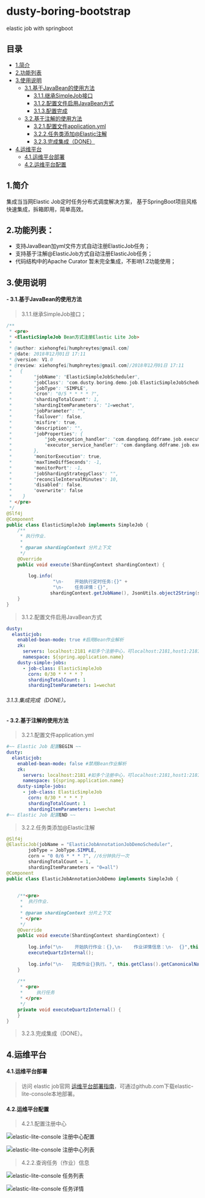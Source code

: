 # dusty-boring-bootstrap
elastic job with springboot 

## 目录
- [1.简介](#1.简介)
- [2.功能列表](#2.功能列表：)
- [3.使用说明](#3.使用说明)
  - [3.1.基于JavaBean的使用方法](#--3.1.基于javabean的使用方法)
    - [3.1.1.继承SimpleJob接口](#3.1.1.继承simplejob接口；)
    - [3.1.2.配置文件启用JavaBean方式](#3.1.2.配置文件启用javabean方式)
    - [3.1.3.配置完成](#3.1.3.集成完成（done）。)
  - [3.2.基于注解的使用方法](#--3.2.基于注解的使用方法)
    - [3.2.1.配置文件application.yml](#3.2.1.配置文件application.yml)
    - [3.2.2.任务类添加@Elastic注解](#3.2.2.任务类添加@elastic注解)
    - [3.2.3.完成集成（DONE）](#3.2.3.完成集成（done）。)
- [4.运维平台](#4.运维平台)
  - [4.1.运维平台部署](#4.1.运维平台部署)
  - [4.2.运维平台配置](#4.2.运维平台配置)

## 1.简介
  集成当当网Elastic Job定时任务分布式调度解决方案，
  基于SpringBoot项目风格快速集成，拆箱即用，简单高效。

## 2.功能列表：
 - 支持JavaBean加yml文件方式自动注册ElasticJob任务；
 - 支持基于注解@ElasticJob方式自动注册ElasticJob任务；
 - 代码结构中的Apache Curator 暂未完全集成，不影响1.2功能使用；

## 3.使用说明
#### - 3.1.基于JavaBean的使用方法
> 3.1.1.继承SimpleJob接口；
```java
/**
 * <pre>
 * <ElasticSimpleJob Bean方式注册Elastic Lite Job>
 *
 * @author: xiehongfei[humphreytes@gmail.com]
 * @date: 2018年12月01日 17:11
 * @version: V1.0
 * @review: xiehongfei[humphreytes@gmail.com]/2018年12月01日 17:11
 *   {
 *        "jobName": "ElasticSimpleJobScheduler",
 *        "jobClass": "com.dusty.boring.demo.job.ElasticSimpleJobScheduler",
 *        "jobType": "SIMPLE",
 *        "cron": "0/5 * * * * ?",
 *        "shardingTotalCount": 1,
 *        "shardingItemParameters": "1=wechat",
 *        "jobParameter": "",
 *        "failover": false,
 *        "misfire": true,
 *        "description": "",
 *        "jobProperties": {
 *            "job_exception_handler": "com.dangdang.ddframe.job.executor.handler.impl.DefaultJobExceptionHandler",
 *            "executor_service_handler": "com.dangdang.ddframe.job.executor.handler.impl.DefaultExecutorServiceHandler"
 *        },
 *        "monitorExecution": true,
 *        "maxTimeDiffSeconds": -1,
 *        "monitorPort": -1,
 *        "jobShardingStrategyClass": "",
 *        "reconcileIntervalMinutes": 10,
 *        "disabled": false,
 *        "overwrite": false
 *    }
 * </pre>
 */ 
@Slf4j
@Component
public class ElasticSimpleJob implements SimpleJob {
    /**
     * 执行作业.
     *
     * @param shardingContext 分片上下文
     */
    @Override
    public void execute(ShardingContext shardingContext) {
        
        log.info(
                 "\n-    开始执行定时任务:{}" +
                 "\n-    任务详情：{}",
                shardingContext.getJobName(), JsonUtils.object2String(shardingContext));
    }
}
```

> 3.1.2.配置文件启用JavaBean方式
```yaml
dusty:
  elasticjob:
    enabled-bean-mode: true #启用Bean作业解析
    zk:
      servers: localhost:2181 #如多个注册中心，可localhost:2181,host1:2181,host2:2181
      namespace: ${spring.application.name}
    dusty-simple-jobs:
      - job-class: ElasticSimpleJob
        corn: 0/30 * * * * ?
        shardingTotalCount: 1
        shardingItemParameters: 1=wechat  
```
###### 3.1.3.集成完成（DONE）。

#### - 3.2.基于注解的使用方法
> 3.2.1.配置文件application.yml
```yaml
#~~ Elastic Job 配置BEGIN ~~
dusty:
  elasticjob:
    enabled-bean-mode: false #禁用Bean作业解析
    zk:
      servers: localhost:2181 #如多个注册中心，可localhost:2181,host1:2181,host2:2181
      namespace: ${spring.application.name}
    dusty-simple-jobs:
      - job-class: ElasticSimpleJob
        corn: 0/30 * * * * ?
        shardingTotalCount: 1
        shardingItemParameters: 1=wechat
#~~ Elastic Job 配置END ~~
```
> 3.2.2.任务类添加@Elastic注解
```java
@Slf4j
@ElasticJob(jobName = "ElasticJobAnnotationJobDemoScheduler",
        jobType = JobType.SIMPLE,
        corn = "0 0/6 * * * ?", //6分钟执行一次
        shardingTotalCount = 1,
        shardingItemParameters = "0=all")
@Component
public class ElasticJobAnnotationJobDemo implements SimpleJob {
    
    
    /**<pre>
     *  执行作业.
     *
     * @param shardingContext 分片上下文
     * </pre>
     */
    @Override
    public void execute(ShardingContext shardingContext) {
    
        log.info("\n-    开始执行作业：{},\n-    作业详情信息：\n-  {}",this.getClass().getCanonicalName(), JsonUtils.object2String(shardingContext));
        executeQuartzInternal();
    
        log.info("\n-   完成作业{}执行。", this.getClass().getCanonicalName());
    }
    
    /**
     * <pre>
     *     执行任务
     * </pre>
     */
    private void executeQuartzInternal() {
    }
}
```
> 3.2.3.完成集成（DONE）。


## 4.运维平台

#### 4.1.运维平台部署
> 访问 elastic job官网 [运维平台部署指南](http://elasticjob.io/docs/elastic-job-lite/01-start/deploy-guide/)，可通过github.com下载elastic-lite-console本地部署。

#### 4.2.运维平台配置

> 4.2.1.配置注册中心

![elastic-lite-console 注册中心配置](https://raw.githubusercontent.com/xiehongfei/dusty-boring-bootstrap/master/springboot-dusty-elastic-job-demo/src/main/resources/statics/images/elasticjob-console%E9%85%8D%E7%BD%AE%E4%B8%AD%E5%BF%83.png)


![elastic-lite-console 注册中心列表](https://raw.githubusercontent.com/xiehongfei/dusty-boring-bootstrap/master/springboot-dusty-elastic-job-demo/src/main/resources/statics/images/elasticjob-console%E9%85%8D%E7%BD%AE%E4%B8%AD%E5%BF%83-%E9%85%8D%E7%BD%AE%E6%88%90%E5%8A%9F.png)


> 4.2.2.查询任务（作业）信息

![elastic-lite-console 任务列表](https://raw.githubusercontent.com/xiehongfei/dusty-boring-bootstrap/master/springboot-dusty-elastic-job-demo/src/main/resources/statics/images/elasticjob-console%E5%8F%B0%E4%BB%BB%E5%8A%A1%E7%8A%B6%E6%80%81.png)


![elastic-lite-console 任务详情](https://raw.githubusercontent.com/xiehongfei/dusty-boring-bootstrap/master/springboot-dusty-elastic-job-demo/src/main/resources/statics/images/elasticjob-%E4%BD%9C%E4%B8%9A%E8%AF%A6%E6%83%85.png)
